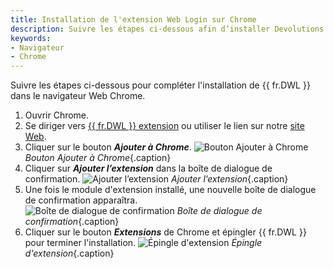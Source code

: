 ```yaml
---
title: Installation de l'extension Web Login sur Chrome
description: Suivre les étapes ci-dessous afin d’installer Devolutions Web Login dans le navigateur Chrome. 
keywords:
- Navigateur
- Chrome
---
```

Suivre les étapes ci-dessous pour compléter l'installation de {{ fr.DWL }} dans le navigateur Web Chrome. 
1. Ouvrir Chrome. 
1. Se diriger vers [{{ fr.DWL }} extension](https://chrome.google.com/webstore/detail/devolutions-web-login/neimonjjffhehnojilepgfejkneaidmo?hl=en-US&gl=CA) ou utiliser le lien sur notre [site Web](https://devolutions.net/fr/web-login). 
1. Cliquer sur le bouton ***Ajouter à Chrome***. 
![Bouton Ajouter à Chrome](/img/fr/kb/KB4034.png) 
*Bouton Ajouter à Chrome*{.caption} 
1. Cliquer sur ***Ajouter l’extension*** dans la boîte de dialogue de confirmation. 
![Ajouter l’extension](/img/fr/kb/KB4035.png) 
*Ajouter l’extension*{.caption} 
1. Une fois le module d'extension installé, une nouvelle boîte de dialogue de confirmation apparaîtra.  
![Boîte de dialogue de confirmation](/img/fr/kb/KB4036.png) 
*Boîte de dialogue de confirmation*{.caption} 
1. Cliquer sur le bouton ***Extensions*** de Chrome et épingler {{ fr.DWL }} pour terminer l'installation. 
![Épingle d'extension](/img/fr/kb/KB4037.png) 
*Épingle d'extension*{.caption} 

